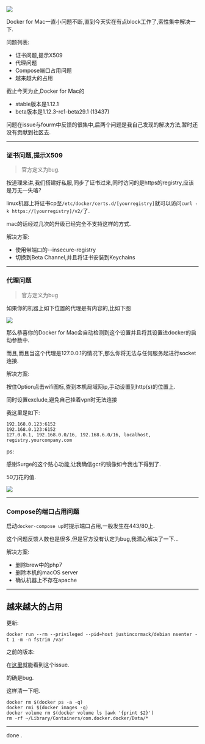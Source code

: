 ![](https://o4dyfn0ef.qnssl.com/image/2016-10-27-Screen%20Shot%202016-10-27%20at%2016.35.54.png?imageView2/2/h/300) 

Docker for Mac一直小问题不断,直到今天实在有点block工作了,索性集中解决一下. 

问题列表: 

- 证书问题,提示X509
- 代理问题
- Compose端口占用问题
- 越来越大的占用

截止今天为止,Docker for Mac的

- stable版本是1.12.1
- beta版本是1.12.3-rc1-beta29.1 (13437) 

问题在issue与fourm中反馈的很集中,后两个问题是我自己发现的解决方法,暂时还没有贡献到社区去. 

- - - - --- 

### 证书问题,提示X509 

> 官方定义为bug. 

按道理来讲,我们搭建好私服,同步了证书过来,同时访问的是https的registry,应该是万无一失咯? 

linux机器上将证书cp至`/etc/docker/certs.d/[yourregistry]`就可以访问`curl -k https://[yourregistry]/v2/`了. 

mac的话经过几次的升级已经完全不支持这样的方式. 

解决方案: 

- 使用带端口的--insecure-registry
- 切换到Beta Channel,并且将证书安装到Keychains
 
- - - - --- 

### 代理问题 

> 官方定义为bug 

如果你的机器上如下位置的代理是有内容的,比如下图 

![](https://o4dyfn0ef.qnssl.com/image/2016-10-27-Screen%20Shot%202016-10-27%20at%2016.24.44.png?imageView2/2/h/400) 

那么恭喜你的Docker for Mac会自动检测到这个设置并且将其设置进docker的启动参数中. 

而且,而且当这个代理是127.0.0.1的情况下,那么你将无法与任何服务起进行socket连接. 

解决方案: 

按住Option点击wifi图标,查到本机局域网ip,手动设置到http(s)的位置上. 

同时设置exclude,避免自己挂着vpn时无法连接

我这里是如下: 

```
192.168.0.123:6152
192.168.0.123:6152
127.0.0.1, 192.168.0.0/16, 192.168.6.0/16, localhost, registry.yourcompany.com
```

ps: 

感谢Surge的这个贴心功能,让我确信gcr的镜像如今我也下得到了. 

50刀花的值. 

![](https://o4dyfn0ef.qnssl.com/image/2016-10-27-Screen%20Shot%202016-10-27%20at%2016.27.38.png?imageView2/2/h/400) 

- - - - --- 

### Compose的端口占用问题 

启动`docker-compose up`时提示端口占用,一般发生在443/80上. 

这个问题反馈人数也是很多,但是官方没有认定为bug,我潜心解决了一下... 

解决方案: 

- 删除brew中的php7
- 删除本机的macOS server
- 确认机器上不存在apache 

- - - - --- 

## 越来越大的占用 

更新: 

```
docker run --rm --privileged --pid=host justincormack/debian nsenter -t 1 -m -n fstrim /var
```

之前的版本: 

在[这里](https://github.com/docker/for-mac/issues/371)就能看到这个issue. 

的确是bug. 

这样清一下吧. 

```
docker rm $(docker ps -a -q)
docker rmi $(docker images -q)
docker volume rm $(docker volume ls |awk '{print $2}')
rm -rf ~/Library/Containers/com.docker.docker/Data/*
```

- - - - -- 

done . 












